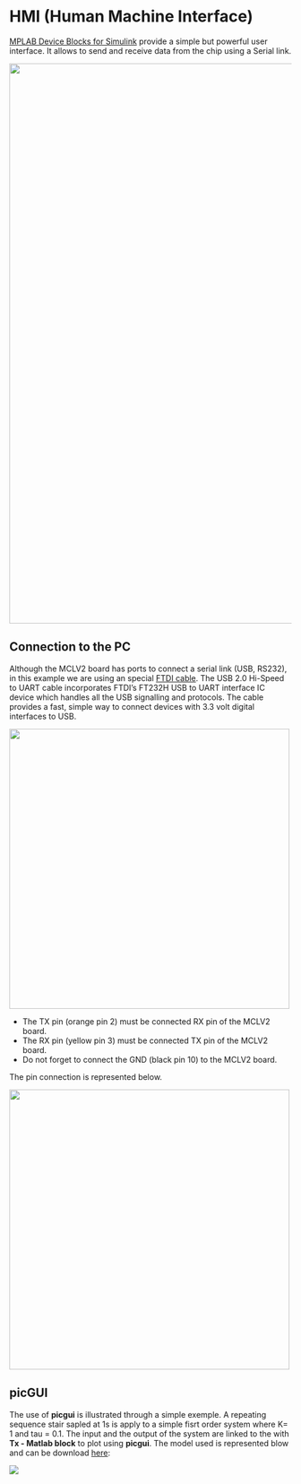 # HMI (Human Machine Interface)

 [MPLAB Device Blocks for Simulink](https://www.mathworks.com/matlabcentral/fileexchange/71892) provide a simple but powerful user interface. It allows to send and receive data from the chip using a Serial link.

<img src="https://rdelpoux.github.io/img/picGUI/DataVisu.png" width="1000">



## Connection to the PC

Although the MCLV2 board has ports to connect a serial link (USB, RS232), in this example we are using an special [FTDI cable](https://www.ftdichip.com/Support/Documents/DataSheets/Cables/DS_C232HD_UART_CABLE.pdf). The USB 2.0 Hi-Speed to UART cable incorporates FTDI’s FT232H USB to UART interface IC device which handles all the USB signalling and protocols.  The cable provides a fast, simple way to connect devices with 3.3 volt digital interfaces to USB. 

<img src="https://rdelpoux.github.io/img/picGUI/C232HDconnection.png" width="500">

- The TX pin (orange pin 2) must be connected RX pin of the MCLV2 board.
- The RX pin (yellow pin 3) must be connected TX pin of the MCLV2 board.
- Do not forget to connect the GND (black pin 10) to the MCLV2 board.

The pin connection is represented below.

<img src="https://rdelpoux.github.io/img/MCLV/Serial.jpg" width="500">

## picGUI

The use of **picgui** is illustrated through a simple exemple. A repeating sequence stair sapled at 1s is apply to a simple fisrt order system where K= 1 and tau = 0.1. The input and the output of the system are linked to the with **Tx - Matlab block** to plot using **picgui**. The model used is represented blow and can be download [here](https://github.com/rdelpoux/rdelpoux.github.io/blob/master/Dev/ExPicGUI/SAME5x_EXpicGUI_base.slx): 

<img src="https://rdelpoux.github.io/img/picGUI/ModelSerial_base.PNG">









